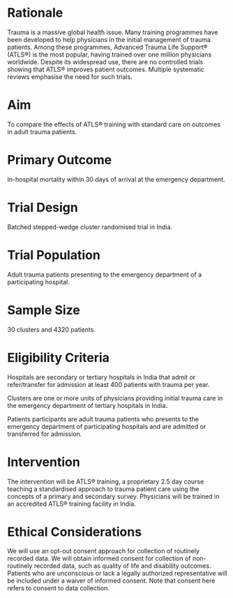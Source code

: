 # Rationale 

Trauma is a massive global health issue. Many training programmes have been developed to help physicians in the initial management of trauma patients. Among these programmes, Advanced Trauma Life Support® (ATLS®) is the most popular, having trained over one million physicians worldwide. Despite its widespread use, there are no controlled trials showing that ATLS® improves patient outcomes. Multiple systematic reviews emphasise the need for such trials.

# Aim 

To compare the effects of ATLS® training with standard care on outcomes in adult trauma patients.

# Primary Outcome 

In-hospital mortality within 30 days of arrival at the emergency department.

# Trial Design 

Batched stepped-wedge cluster randomised trial in India.

# Trial Population 

Adult trauma patients presenting to the emergency department of a participating hospital.

# Sample Size 

30 clusters and 4320 patients.

# Eligibility Criteria

Hospitals are secondary or tertiary hospitals in India that admit or refer/transfer for admission at least 400 patients with trauma per year.

Clusters are one or more units of physicians providing initial trauma care in the emergency department of tertiary hospitals in India.

Patients participants are adult trauma patients who presents to the emergency department of participating hospitals and are admitted or transferred for admission.

# Intervention 

The intervention will be ATLS® training, a proprietary 2.5 day course teaching a standardised approach to trauma patient care using the concepts of a primary and secondary survey. Physicians will be trained in an accredited ATLS® training facility in India.

# Ethical Considerations 

We will use an opt-out consent approach for collection of routinely recorded data. We will obtain informed consent for collection of non-routinely recorded data, such as quality of life and disability outcomes. Patients who are unconscious or lack a legally authorized representative will be included under a waiver of informed consent. Note that consent here refers to consent to data collection.
